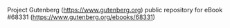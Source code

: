 Project Gutenberg (https://www.gutenberg.org) public repository for
eBook #68331 (https://www.gutenberg.org/ebooks/68331)
